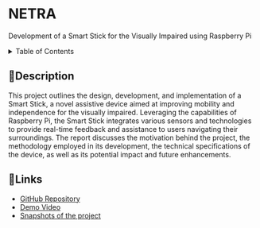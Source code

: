 # NETRA

Development of a Smart Stick for the Visually Impaired using Raspberry Pi

<details>
<summary>Table of Contents</summary>
- [Description](#description)
- [Links](#links)
- [Tech Stack](#tech-stack)
- [Future Scope](#future-scope)
- [Applications](#applications)
- [Project Setup](#project-setup)
- [Usage](#usage)
- [Team Members](#team-members)
- [Mentors](#mentors)
- [Screenshots](#screenshots)
</details>

## 📝Description
This project outlines the design, development, and implementation of a Smart Stick, a novel assistive device aimed at improving mobility and independence for the visually impaired. Leveraging the capabilities of Raspberry Pi, the Smart Stick integrates various sensors and technologies to provide real-time feedback and assistance to users navigating their surroundings. The report discusses the motivation behind the project, the methodology employed in its development, the technical specifications of the device, as well as its potential impact and future enhancements.

## 🔗Links

- [GitHub Repository](https://github.com/Chanchal1010/NETRA)
- [Demo Video]()
- [Snapshots of the project]()
